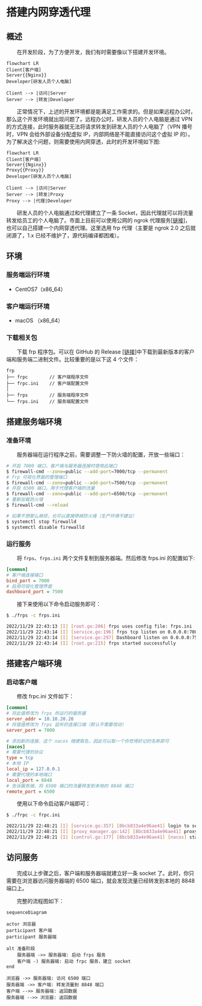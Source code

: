 # 搭建内网穿透代理
## 概述
&emsp;&emsp;在开发阶段，为了方便开发，我们有时需要像以下搭建开发环境。

```mermaid
flowchart LR
Client[客户端]
Server{{Nginx}}
Developer[研发人员个人电脑]

Client --> |访问|Server
Server --> |转发|Developer
```

&emsp;&emsp;正常情况下，上述的开发环境都是能满足工作需求的。但是如果远程办公时，那么这个开发环境就出现问题了。远程办公时，研发人员的个人电脑是通过 VPN 的方式连接，此时服务器就无法将请求转发到研发人员的个人电脑了（VPN 播号时，VPN 会给外部设备分配虚拟 IP，内部网络是不能直接访问这个虚拟 IP 的）。为了解决这个问题，则需要使用内网穿透，此时的开发环境如下图:

```mermaid
flowchart LR
Client[客户端]
Server{{Nginx}}
Proxy{{Proxy}}
Developer[研发人员个人电脑]

Client --> |访问|Server
Server --> |转发|Proxy
Proxy --> |代理|Developer
```

&emsp;&emsp;研发人员的个人电脑通过和代理建立了一条 Socket，因此代理就可以将流量转发给员工的个人电脑了。市面上目前可以使用公网的 ngrok 代理服务[[链接](https://ngrok.com)]，也可以自己搭建一个内网穿透代理。这里选用 frp 代理（主要是 ngrok 2.0 之后就闭源了，1.x 已经不维护了，源代码编译都困难）。

## 环境
### 服务端运行环境
- CentOS7（x86_64）
### 客户端运行环境
- macOS （x86_64）
### 下载相关包
&emsp;&emsp;下载 frp 程序包。可以在 GitHub 的 Release [[链接](https://github.com/fatedier/frp/releases)]中下载到最新版本的客户端和服务端二进制文件。比较重要的是以下这 4 个文件：

```
frp
├── frpc        // 客户端程序文件
├── frpc.ini    // 客户端配置文件
│
├── frps        // 服务端程序文件
└── frps.ini    // 服务端配置文件
```

## 搭建服务端环境
### 准备环境
&emsp;&emsp;服务器端在运行程序之前，需要调整一下防火墙的配置，开放一些端口：

```bash
# 开启 7000 端口，客户端与服务器连接时使用此端口
$ firewall-cmd --zone=public --add-port=7000/tcp --permanent
# frp 可视化界面的管理端口
$ firewall-cmd --zone=public --add-port=7500/tcp --permanent
# 开启 6500 端口，用于代理客户端的流量
$ firewall-cmd --zone=public --add-port=6500/tcp --permanent
# 重新加载防火墙
$ firewall-cmd --reload

# 如果不想那么麻烦，也可以直接停掉防火墙（生产环境不建议）
$ systemctl stop firewalld
$ systemctl disable firewalld
```

### 运行服务
&emsp;&emsp;将 `frps`、`frps.ini` 两个文件复制到服务器端。然后修改 frps.ini 的配置如下:

```ini
[common]
# 客户端连接端口
bind_port = 7000
# 启用可视化管理界面
dashboard_port = 7500
```

&emsp;&emsp;接下来使用以下命令启动服务即可：

```bash
$ ./frps -c frps.ini

2022/11/29 22:43:13 [I] [root.go:206] frps uses config file: frps.ini
2022/11/29 22:43:14 [I] [service.go:196] frps tcp listen on 0.0.0.0:7000
2022/11/29 22:43:14 [I] [service.go:297] Dashboard listen on 0.0.0.0:7500
2022/11/29 22:43:14 [I] [root.go:215] frps started successfully
```

## 搭建客户端环境
### 启动客户端
&emsp;&emsp;修改 frpc.ini 文件如下：

```ini
[common]
# 将此值修改为 frps 所运行的服务器
server_addr = 10.10.20.20
# 将值值修改为 frps 监听的连接口端（默认不需要改动）
server_port = 7000

# 添加新的连接，这个 nacos 随便取名，因此可以取一个你觉得好记的名称即可
[nacos]
# 需要代理的协议
type = tcp
# 本地 IP
local_ip = 127.0.0.1
# 需要代理的本地端口
local_port = 8848
# 告诉服务端，将 6500 端口的流量转发到本地的 8848 端口
remote_port = 6500
```

&emsp;&emsp;使用以下命令启动客户端即可：

```bash
$ ./frpc -c frpc.ini

2022/11/29 22:48:21 [I] [service.go:357] [8bcb833a4e96ae41] login to server success, get run id [8bcb833a4e96ae41], server udp port [0]
2022/11/29 22:48:21 [I] [proxy_manager.go:142] [8bcb833a4e96ae41] proxy added: [nacos]
2022/11/29 22:48:21 [I] [control.go:177] [8bcb833a4e96ae41] [nacos] start proxy success
```

## 访问服务
&emsp;&emsp;完成以上步骤之后，客户端和服务器端就建立好一条 socket 了。此时，你只需要在浏览器访问服务器端的 6500 端口，就会发现流量已经转发到本地的 8848 端口上。

&emsp;&emsp;完整的流程图如下：

```mermaid
sequenceDiagram

actor 浏览器
participant 客户端
participant 服务器端

alt 准备阶段
    服务器端 ->> 服务器端: 启动 frps 服务
    客户端 -) 服务器端: 启动 frpc 服务，建立 socket
end

浏览器 ->> 服务器端: 访问 6500 端口
服务器端 ->> 客户端: 转发流量到 8848 端口
客户端 -->> 服务器端: 返回数据
服务器端 -->> 浏览器: 返回数据

```